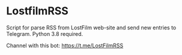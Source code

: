 # LostfilmRSS

Script for parse RSS from LostFilm web-site and send new entries to Telegram.
Python 3.8 required.

Channel with this bot: https://t.me/LostFilmRSS
